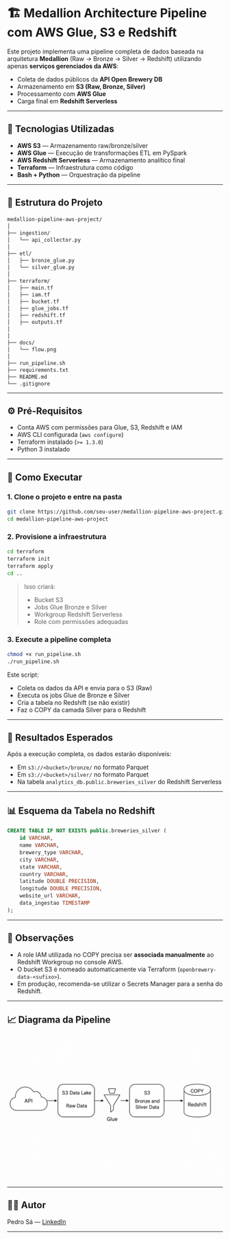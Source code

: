 # 🏗️ Medallion Architecture Pipeline com AWS Glue, S3 e Redshift

Este projeto implementa uma pipeline completa de dados baseada na arquitetura **Medallion** (Raw → Bronze → Silver → Redshift) utilizando apenas **serviços gerenciados da AWS**:

- Coleta de dados públicos da **API Open Brewery DB**
- Armazenamento em **S3 (Raw, Bronze, Silver)**
- Processamento com **AWS Glue**
- Carga final em **Redshift Serverless**

---

## 🔧 Tecnologias Utilizadas

- **AWS S3** — Armazenamento raw/bronze/silver
- **AWS Glue** — Execução de transformações ETL em PySpark
- **AWS Redshift Serverless** — Armazenamento analítico final
- **Terraform** — Infraestrutura como código
- **Bash + Python** — Orquestração da pipeline

---

## 📁 Estrutura do Projeto

```
medallion-pipeline-aws-project/
│
├── ingestion/
│   └── api_collector.py
│
├── etl/
│   ├── bronze_glue.py
│   └── silver_glue.py
│
├── terraform/
│   ├── main.tf
│   ├── iam.tf
│   ├── bucket.tf
│   ├── glue_jobs.tf
│   ├── redshift.tf
│   ├── outputs.tf
│   
│
├── docs/
│   └── flow.png
│
├── run_pipeline.sh
├── requirements.txt
├── README.md
└── .gitignore
```

---

## ⚙️ Pré-Requisitos

- Conta AWS com permissões para Glue, S3, Redshift e IAM
- AWS CLI configurada (`aws configure`)
- Terraform instalado (`>= 1.3.0`)
- Python 3 instalado

---

## 🚀 Como Executar

### 1. Clone o projeto e entre na pasta

```bash
git clone https://github.com/seu-user/medallion-pipeline-aws-project.git
cd medallion-pipeline-aws-project
```

### 2. Provisione a infraestrutura

```bash
cd terraform
terraform init
terraform apply
cd ..
```

> Isso criará:  
> - Bucket S3  
> - Jobs Glue Bronze e Silver  
> - Workgroup Redshift Serverless  
> - Role com permissões adequadas

### 3. Execute a pipeline completa

```bash
chmod +x run_pipeline.sh
./run_pipeline.sh
```

Este script:

- Coleta os dados da API e envia para o S3 (Raw)
- Executa os jobs Glue de Bronze e Silver
- Cria a tabela no Redshift (se não existir)
- Faz o COPY da camada Silver para o Redshift

---

## 🧪 Resultados Esperados

Após a execução completa, os dados estarão disponíveis:

- Em `s3://<bucket>/bronze/` no formato Parquet
- Em `s3://<bucket>/silver/` no formato Parquet
- Na tabela `analytics_db.public.breweries_silver` do Redshift Serverless

---

## 📊 Esquema da Tabela no Redshift

```sql
CREATE TABLE IF NOT EXISTS public.breweries_silver (
    id VARCHAR,
    name VARCHAR,
    brewery_type VARCHAR,
    city VARCHAR,
    state VARCHAR,
    country VARCHAR,
    latitude DOUBLE PRECISION,
    longitude DOUBLE PRECISION,
    website_url VARCHAR,
    data_ingestao TIMESTAMP
);
```

---

## 📌 Observações

- A role IAM utilizada no COPY precisa ser **associada manualmente** ao Redshift Workgroup no console AWS.
- O bucket S3 é nomeado automaticamente via Terraform (`openbrewery-data-<sufixo>`).
- Em produção, recomenda-se utilizar o Secrets Manager para a senha do Redshift.

---

## 📈 Diagrama da Pipeline

![Arquitetura](./docs/flow.png)

---

## 🧑‍💻 Autor

Pedro Sá — [LinkedIn](https://www.linkedin.com/in/pedro-sofiati-de-sa/)

---